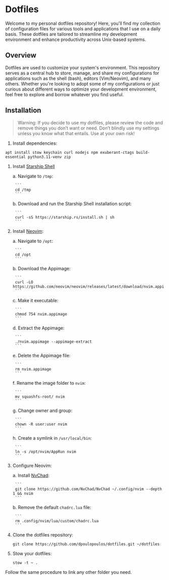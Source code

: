 # Dotfiles

Welcome to my personal dotfiles repository! Here, you'll find my collection of configuration files
for various tools and applications that I use on a daily basis. These dotfiles are tailored to
streamline my development environment and enhance productivity across Unix-based systems.

## Overview

Dotfiles are used to customize your system's environment. This repository serves as a central hub
to store, manage, and share my configurations for applications such as the shell (bash), editors
(Vim/Neovim), and many others. Whether you're looking to adopt some of my configurations or just
curious about different ways to optimize your development environment, feel free to explore and
borrow whatever you find useful.

## Installation

> Warning: If you decide to use my dotfiles, please review the code and remove things you don’t
> want or need. Don’t blindly use my settings unless you know what that entails. Use at your own
> risk!

1. Install dependencies:

```
apt install stow keychain curl nodejs npm exuberant-ctags build-essential python3.11-venv zip
```

1. Install [Starship Shell](https://starship.rs/)

    a. Navigate to `/tmp`:

        ```
        cd /tmp
        ```

    b. Download and run the Starship Shell installation script:

        ```
        curl -sS https://starship.rs/install.sh | sh
        ```

1. Install [Neovim](https://neovim.io/):

    a. Navigate to `/opt`:

        ```
        cd /opt
        ```

    b. Download the Appimage:

        ```
        curl -LO https://github.com/neovim/neovim/releases/latest/download/nvim.appimage
        ```

    c. Make it executable:

        ```
        chmod 754 nvim.appimage
        ```

    d. Extract the Appimage:

        ```
        ./nvim.appimage --appimage-extract
        ```

    e. Delete the Appimage file:

        ```
        rm nvim.appimage
        ```

    f. Rename the image folder to `nvim`:

        ```
        mv squashfs-root/ nvim
        ```

    g. Change owner and group:

        ```
        chown -R user:user nvim
        ```

    h. Create a symlink in `/usr/local/bin`:

        ```
        ln -s /opt/nvim/AppRun nvim
        ```

1. Configure Neovim:

    a. Install [NvChad](https://nvchad.com/):

        ```
        git clone https://github.com/NvChad/NvChad ~/.config/nvim --depth 1 && nvim
        ```

    b. Remove the default `chadrc.lua` file:

        ```
        rm .config/nvim/lua/custom/chadrc.lua
        ```

1. Clone the dotfiles repository:

    ```
    git clone https://github.com/dpoulopoulos/dotfiles.git ~/dotfiles
    ```

1. Stow your dotfiles:

    ```
    stow -t ~ .
    ```

Follow the same procedure to link any other folder you need.

